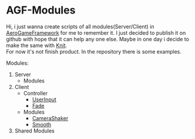 # AGF-Modules
Hi, i just wanna create scripts of all modules(Server/Client) in [AeroGameFramework](https://github.com/Sleitnick/AeroGameFramework) for me to remember it. I just decided to publish it on github with hope that it can help any one else. Maybe in one day i decide to make the same with [Knit](https://github.com/Sleitnick/Knit).\
For now it's not finish product. In the repository there is some examples.

Modules:  
1. Server
    + Modules
2. Client
    + Controller
      + [UserInput](https://github.com/Filimon4/AGF-Modules/blob/main/src/Client/Controllers/UserInputTestController.lua)
      + [Fade](https://github.com/Filimon4/AGF-Modules/blob/main/src/Client/Controllers/FadeTestController.lua)
    + Modules
      + [CameraShaker](https://github.com/Filimon4/AGF-Modules/blob/main/src/Client/Controllers/CameraShakerTestController.lua)
      + [Smooth](https://github.com/Filimon4/AGF-Modules/blob/main/src/Client/Controllers/SmoothTestController.lua)
3. Shared Modules